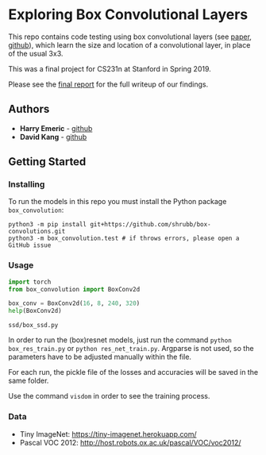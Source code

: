 # Exploring Box Convolutional Layers

This repo contains code testing using box convolutional layers (see [paper](https://papers.nips.cc/paper/7859-deep-neural-networks-with-box-convolutions), [github](https://github.com/shrubb/box-convolutions)), which learn the size and location of a convolutional layer, in place of the usual 3x3.

This was a final project for CS231n at Stanford in Spring 2019.

Please see the [final report](https://github.com/dkang9503/cs231n_project_box_convolution/blob/master/Final_Report.pdf) for the full writeup of our findings.


## Authors

* **Harry Emeric** - [github](https://github.com/harryem)
* **David Kang** - [github](https://github.com/dkang9503)


## Getting Started

### Installing

To run the models in this repo you must install the Python package `box_convolution`:

```
python3 -m pip install git+https://github.com/shrubb/box-convolutions.git
python3 -m box_convolution.test # if throws errors, please open a GitHub issue
```

### Usage

```python
import torch
from box_convolution import BoxConv2d

box_conv = BoxConv2d(16, 8, 240, 320)
help(BoxConv2d)
```




`ssd/box_ssd.py`


In order to run the (box)resnet models, just run the command `python box_res_train.py` or `python res_net_train.py`. Argparse is not used, so the parameters have to be adjusted manually within the file. 

For each run, the pickle file of the losses and accuracies will be saved in the same folder.

Use the command `visdom` in order to see the training process.




### Data

- Tiny ImageNet: https://tiny-imagenet.herokuapp.com/
- Pascal VOC 2012: http://host.robots.ox.ac.uk/pascal/VOC/voc2012/
